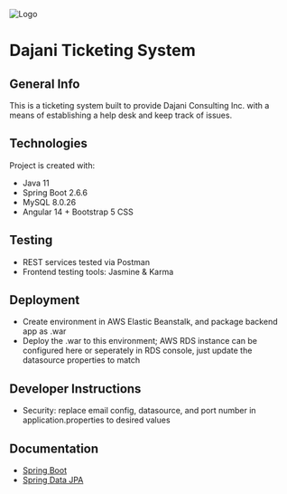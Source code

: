 ![Logo](https://dajanico.com/wp-content/uploads/2022/02/Dajanico-Logo.png)

# Dajani Ticketing System

## General Info
This is a ticketing system built to provide Dajani Consulting Inc. with a means of establishing a help desk and keep track of issues.

## Technologies
Project is created with:
* Java 11
* Spring Boot 2.6.6
* MySQL 8.0.26
* Angular 14 + Bootstrap 5 CSS

## Testing
- REST services tested via Postman
- Frontend testing tools: Jasmine & Karma

## Deployment
- Create environment in AWS Elastic Beanstalk, and package backend app as .war
- Deploy the .war to this environment; AWS RDS instance can be configured here or seperately in RDS console, just update the datasource properties to match

## Developer Instructions
- Security: replace email config, datasource, and port number in application.properties to desired values

## Documentation
- [Spring Boot](https://docs.spring.io/spring-boot/docs/current/reference/htmlsingle/)
- [Spring Data JPA](https://docs.spring.io/spring-data/jpa/docs/current/reference/html/)
